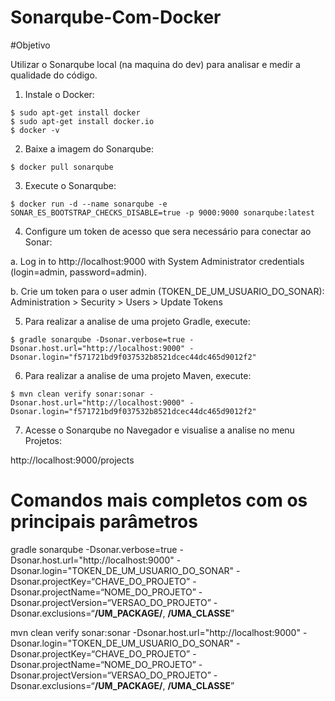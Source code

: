 # Sonarqube-Com-Docker

#Objetivo

Utilizar o Sonarqube local (na maquina do dev) para analisar e medir a qualidade do código.

1) Instale o Docker:

```
$ sudo apt-get install docker
$ sudo apt-get install docker.io
$ docker -v
```

2) Baixe a imagem do Sonarqube:
```
$ docker pull sonarqube
```

3) Execute o Sonarqube:
```
$ docker run -d --name sonarqube -e SONAR_ES_BOOTSTRAP_CHECKS_DISABLE=true -p 9000:9000 sonarqube:latest
```

4) Configure um token de acesso que sera necessário para conectar ao Sonar:

  a. Log in to http://localhost:9000 with System Administrator credentials (login=admin, password=admin).

  b. Crie um token para o user admin (TOKEN_DE_UM_USUARIO_DO_SONAR):  Administration > Security > Users > Update Tokens

5) Para realizar a analise de uma projeto Gradle, execute:

```
$ gradle sonarqube -Dsonar.verbose=true -Dsonar.host.url="http://localhost:9000" -Dsonar.login="f571721bd9f037532b8521dcec44dc465d9012f2"
```

6) Para realizar a analise de uma projeto Maven, execute:
```
$ mvn clean verify sonar:sonar -Dsonar.host.url="http://localhost:9000" -Dsonar.login="f571721bd9f037532b8521dcec44dc465d9012f2"
```

7) Acesse o Sonarqube no Navegador e visualise a analise no menu Projetos:

http://localhost:9000/projects



# Comandos mais completos com os principais parâmetros

gradle sonarqube -Dsonar.verbose=true -Dsonar.host.url="http://localhost:9000" -Dsonar.login="TOKEN_DE_UM_USUARIO_DO_SONAR" -Dsonar.projectKey=“CHAVE_DO_PROJETO” -Dsonar.projectName=“NOME_DO_PROJETO” -Dsonar.projectVersion=“VERSAO_DO_PROJETO” -Dsonar.exclusions=“**/UM_PACKAGE/**, **/UMA_CLASSE**”


mvn clean verify sonar:sonar -Dsonar.host.url="http://localhost:9000" -Dsonar.login="TOKEN_DE_UM_USUARIO_DO_SONAR" -Dsonar.projectKey=“CHAVE_DO_PROJETO” -Dsonar.projectName=“NOME_DO_PROJETO” -Dsonar.projectVersion=“VERSAO_DO_PROJETO” -Dsonar.exclusions=“**/UM_PACKAGE/**, **/UMA_CLASSE**”
